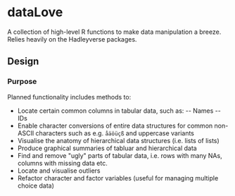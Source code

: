 dataLove
========

A collection of high-level R functions to make data manipulation a breeze. Relies heavily on the Hadleyverse packages.


Design
------

### Purpose
Planned functionality includes methods to:

- Locate certain common columns in tabular data, such as:
-- Names
-- IDs
- Enable character conversions of entire data structures for common non-ASCII characters such as e.g. `åäöüçß` and uppercase variants
- Visualise the anatomy of hierarchical data structures (i.e. lists of lists)
- Produce graphical summaries of tabluar and hierarchical data
- Find and remove "ugly" parts of tabular data, i.e. rows with many NAs, columns with missing data etc.
- Locate and visualise outliers
- Refactor character and factor variables (useful for managing multiple choice data)

